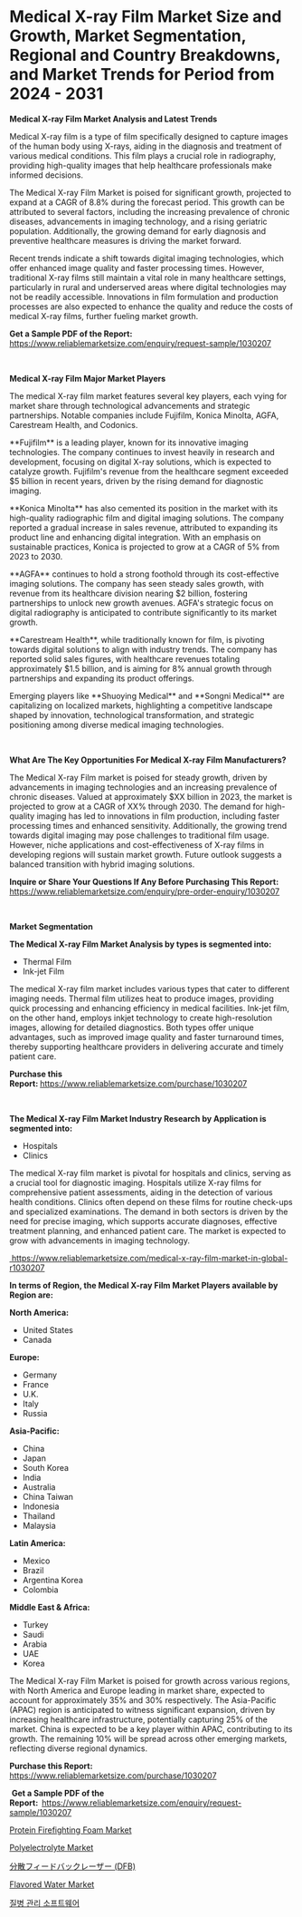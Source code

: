 <p><h1>Medical X-ray Film Market Size and Growth, Market Segmentation, Regional and Country Breakdowns, and Market Trends for Period from 2024 -  2031</h1></p><p><strong>Medical X-ray Film Market Analysis and Latest Trends</strong></p>
<p><p>Medical X-ray film is a type of film specifically designed to capture images of the human body using X-rays, aiding in the diagnosis and treatment of various medical conditions. This film plays a crucial role in radiography, providing high-quality images that help healthcare professionals make informed decisions. </p><p>The Medical X-ray Film Market is poised for significant growth, projected to expand at a CAGR of 8.8% during the forecast period. This growth can be attributed to several factors, including the increasing prevalence of chronic diseases, advancements in imaging technology, and a rising geriatric population. Additionally, the growing demand for early diagnosis and preventive healthcare measures is driving the market forward.</p><p>Recent trends indicate a shift towards digital imaging technologies, which offer enhanced image quality and faster processing times. However, traditional X-ray films still maintain a vital role in many healthcare settings, particularly in rural and underserved areas where digital technologies may not be readily accessible. Innovations in film formulation and production processes are also expected to enhance the quality and reduce the costs of medical X-ray films, further fueling market growth.</p></p>
<p><strong>Get a Sample PDF of the Report:&nbsp;</strong> <a href="https://www.reliablemarketsize.com/enquiry/request-sample/1030207">https://www.reliablemarketsize.com/enquiry/request-sample/1030207</a></p>
<p>&nbsp;</p>
<p><strong>Medical X-ray Film Major Market Players</strong></p>
<p><p>The medical X-ray film market features several key players, each vying for market share through technological advancements and strategic partnerships. Notable companies include Fujifilm, Konica Minolta, AGFA, Carestream Health, and Codonics.</p><p>**Fujifilm** is a leading player, known for its innovative imaging technologies. The company continues to invest heavily in research and development, focusing on digital X-ray solutions, which is expected to catalyze growth. Fujifilm's revenue from the healthcare segment exceeded $5 billion in recent years, driven by the rising demand for diagnostic imaging.</p><p>**Konica Minolta** has also cemented its position in the market with its high-quality radiographic film and digital imaging solutions. The company reported a gradual increase in sales revenue, attributed to expanding its product line and enhancing digital integration. With an emphasis on sustainable practices, Konica is projected to grow at a CAGR of 5% from 2023 to 2030.</p><p>**AGFA** continues to hold a strong foothold through its cost-effective imaging solutions. The company has seen steady sales growth, with revenue from its healthcare division nearing $2 billion, fostering partnerships to unlock new growth avenues. AGFA's strategic focus on digital radiography is anticipated to contribute significantly to its market growth.</p><p>**Carestream Health**, while traditionally known for film, is pivoting towards digital solutions to align with industry trends. The company has reported solid sales figures, with healthcare revenues totaling approximately $1.5 billion, and is aiming for 8% annual growth through partnerships and expanding its product offerings.</p><p>Emerging players like **Shuoying Medical** and **Songni Medical** are capitalizing on localized markets, highlighting a competitive landscape shaped by innovation, technological transformation, and strategic positioning among diverse medical imaging technologies.</p></p>
<p>&nbsp;</p>
<p><strong>What Are The Key Opportunities For Medical X-ray Film Manufacturers?</strong></p>
<p><p>The Medical X-ray Film market is poised for steady growth, driven by advancements in imaging technologies and an increasing prevalence of chronic diseases. Valued at approximately $XX billion in 2023, the market is projected to grow at a CAGR of XX% through 2030. The demand for high-quality imaging has led to innovations in film production, including faster processing times and enhanced sensitivity. Additionally, the growing trend towards digital imaging may pose challenges to traditional film usage. However, niche applications and cost-effectiveness of X-ray films in developing regions will sustain market growth. Future outlook suggests a balanced transition with hybrid imaging solutions.</p></p>
<p><strong>Inquire or Share Your Questions If Any Before Purchasing This Report:</strong> <a href="https://www.reliablemarketsize.com/enquiry/pre-order-enquiry/1030207">https://www.reliablemarketsize.com/enquiry/pre-order-enquiry/1030207</a></p>
<p>&nbsp;</p>
<p><strong>Market Segmentation</strong></p>
<p><strong>The Medical X-ray Film Market Analysis by types is segmented into:</strong></p>
<p><ul><li>Thermal Film</li><li>Ink-jet Film</li></ul></p>
<p><p>The medical X-ray film market includes various types that cater to different imaging needs. Thermal film utilizes heat to produce images, providing quick processing and enhancing efficiency in medical facilities. Ink-jet film, on the other hand, employs inkjet technology to create high-resolution images, allowing for detailed diagnostics. Both types offer unique advantages, such as improved image quality and faster turnaround times, thereby supporting healthcare providers in delivering accurate and timely patient care.</p></p>
<p><strong>Purchase this Report:&nbsp;</strong><a href="https://www.reliablemarketsize.com/purchase/1030207">https://www.reliablemarketsize.com/purchase/1030207</a></p>
<p>&nbsp;</p>
<p><strong>The Medical X-ray Film Market Industry Research by Application is segmented into:</strong></p>
<p><ul><li>Hospitals</li><li>Clinics</li></ul></p>
<p><p>The medical X-ray film market is pivotal for hospitals and clinics, serving as a crucial tool for diagnostic imaging. Hospitals utilize X-ray films for comprehensive patient assessments, aiding in the detection of various health conditions. Clinics often depend on these films for routine check-ups and specialized examinations. The demand in both sectors is driven by the need for precise imaging, which supports accurate diagnoses, effective treatment planning, and enhanced patient care. The market is expected to grow with advancements in imaging technology.</p></p>
<p><a href="https://www.reliablemarketsize.com/medical-x-ray-film-market-in-global-r1030207">&nbsp;https://www.reliablemarketsize.com/medical-x-ray-film-market-in-global-r1030207</a></p>
<p><strong>In terms of Region, the Medical X-ray Film Market Players available by Region are:</strong></p>
<p>
    <p> <strong> North America: </strong>
        <ul>
            <li>United States</li>
            <li>Canada</li>
        </ul>
        </p> 
    <p> <strong> Europe: </strong>
        <ul>
            <li>Germany</li>
            <li>France</li>
            <li>U.K.</li>
            <li>Italy</li>
            <li>Russia</li>
        </ul>
        </p> 
    <p> <strong> Asia-Pacific: </strong>
        <ul>
            <li>China</li>
            <li>Japan</li>
            <li>South Korea</li>
            <li>India</li>
            <li>Australia</li>
            <li>China Taiwan</li>
            <li>Indonesia</li>
            <li>Thailand</li>
            <li>Malaysia</li>
        </ul>
        </p> 
    <p> <strong> Latin America: </strong>
        <ul>
            <li>Mexico</li>
            <li>Brazil</li>
            <li>Argentina Korea</li>
            <li>Colombia</li>
        </ul>
        </p> 
    <p> <strong> Middle East & Africa: </strong>
        <ul>
            <li>Turkey</li>
            <li>Saudi</li>
            <li>Arabia</li>
            <li>UAE</li>
            <li>Korea</li>
        </ul>
    </p>
    </p>
<p><p>The Medical X-ray Film Market is poised for growth across various regions, with North America and Europe leading in market share, expected to account for approximately 35% and 30% respectively. The Asia-Pacific (APAC) region is anticipated to witness significant expansion, driven by increasing healthcare infrastructure, potentially capturing 25% of the market. China is expected to be a key player within APAC, contributing to its growth. The remaining 10% will be spread across other emerging markets, reflecting diverse regional dynamics.</p></p>
<p><strong>Purchase this Report: </strong><a href="https://www.reliablemarketsize.com/purchase/1030207">https://www.reliablemarketsize.com/purchase/1030207</a></p>
<p>&nbsp;<strong>Get a Sample PDF of the Report:&nbsp;&nbsp;</strong><a href="https://www.reliablemarketsize.com/enquiry/request-sample/1030207">https://www.reliablemarketsize.com/enquiry/request-sample/1030207</a></p>
<p><strong></strong></p>
<p><p><a href="https://issuu.com/reportprime-2/docs/protein-firefighting-foam-market-si_b89d412e8a5178">Protein Firefighting Foam Market</a></p><p><a href="https://medium.com/@kair.irfan6/the-polyelectrolyte-market-has-experienced-impressive-growth-in-recent-years-expanding-its-1996022d8590">Polyelectrolyte Market</a></p><p><a href="https://medium.com/@cryptoasu_20150/distributed-feedback-laser-dfb-market-%E3%81%AE%E3%82%B0%E3%83%AD%E3%83%BC%E3%83%90%E3%83%AB%E5%B8%82%E5%A0%B4%E6%A6%82%E8%A6%81%E3%81%AF-%E4%B8%96%E7%95%8C%E3%81%8A%E3%82%88%E3%81%B3%E4%B8%BB%E8%A6%81%E5%B8%82%E5%A0%B4%E3%81%AB%E3%81%8A%E3%81%91%E3%82%8B%E6%A5%AD%E7%95%8C%E3%81%AB%E5%BD%B1%E9%9F%BF%E3%82%92%E4%B8%8E%E3%81%88%E3%82%8B%E4%B8%BB%E8%A6%81%E3%81%AA%E3%83%88%E3%83%AC%E3%83%B3%E3%83%89%E3%81%AB%E3%81%A4%E3%81%84%E3%81%A6-%E7%8B%AC%E8%87%AA%E3%81%AE%E8%A6%96%E7%82%B9%E3%82%92%E6%8F%90%E4%BE%9B%E3%81%97%E3%81%BE%E3%81%99-42fa4c504a9e">分散フィードバックレーザー (DFB)</a></p><p><a href="https://www.linkedin.com/pulse/future-trajectory-flavored-water-market-emerging-trends-forecasts-raole?trackingId=eFyMMxWtQV69T4O0ylnmhA%3D%3D">Flavored Water Market</a></p><p><a href="https://medium.com/@adsogvwv75/disease-management-software-market-%EC%9D%98-%EA%B8%80%EB%A1%9C%EB%B2%8C-%EC%8B%9C%EC%9E%A5-%EA%B0%9C%EC%9A%94%EB%8A%94-%EC%A0%84-%EC%84%B8%EA%B3%84-%EB%B0%8F-%EC%A3%BC%EC%9A%94-%EC%8B%9C%EC%9E%A5%EC%9D%98-%EC%82%B0%EC%97%85%EC%97%90-%EC%98%81%ED%96%A5%EC%9D%84-%EB%AF%B8%EC%B9%98%EB%8A%94-%EC%A3%BC%EC%9A%94-%ED%8A%B8%EB%A0%8C%EB%93%9C%EC%97%90-%EB%8C%80%ED%95%9C-%EB%8F%85%ED%8A%B9%ED%95%9C-%EA%B4%80%EC%A0%90%EC%9D%84-00a709f6b98d">질병 관리 소프트웨어</a></p></p>